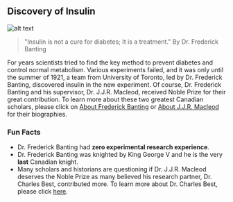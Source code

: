 ## Discovery of Insulin
![alt text](https://i.ibb.co/2NzV3b1/17ef3a3e-66f3-42e0-b5a8-f4bdeb10c528.jpg)

> "Insulin is not a cure for diabetes; It is a treatment."        By Dr. Frederick Banting

For years scientists tried to find the key method to prevent diabetes and control normal metabolism. 
Various experiments failed, and it was only until the summer of 1921, a team from University of Toronto, led by Dr. Frederick Banting, discovered insulin in the new experiment. 
Of course, Dr. Frederick Banting and his supervisor, Dr. J.J.R. Macleod, received Noble Prize for their great contribution.
To learn more about these two greatest Canadian scholars, please click on [About Frederick Banting](https://www.nobelprize.org/prizes/medicine/1923/banting/biographical/)
or [About J.J.R. Macleod](https://www.nobelprize.org/prizes/medicine/1923/macleod/biographical/) for their biographies. 


### Fun Facts
- Dr. Frederick Banting had **__zero__ experimental research experience**.
- Dr. Frederick Banting was knighted by King George V and he is the very **last** Canadian knight. 
- Many scholars and historians are questioning if Dr. J.J.R. Macleod deserves the Noble Prize as many believed his research partner, Dr. Charles Best, contributed more. 
To learn more about Dr. Charles Best, please click [here](https://en.wikipedia.org/wiki/Charles_Best_(medical_scientist)).
